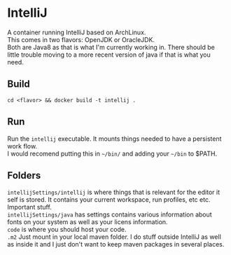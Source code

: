 # IntelliJ
A container running IntelliJ based on ArchLinux.  
This comes in two flavors: OpenJDK or OracleJDK.  
Both are Java8 as that is what I'm currently working in. There should be little trouble moving to a more recent version of java if that is what you need.

## Build
`cd <flavor> && docker build -t intellij .`

## Run
Run the `intellij` executable. It mounts things needed to have a persistent work flow.  
I would recomend putting this in `~/bin/` and adding your `~/bin` to $PATH.

## Folders
`intellijSettings/intellij` is where things that is relevant for the editor it self is stored. It contains your current workspace, run profiles,  etc etc. Important stuff.  
`intellijSettings/java` has settings contains various information about fonts on your system as well as your licens information.  
`code` is where you should host your code.  
`.m2` Just mount in your local maven folder. I do stuff outside IntelliJ as well as inside it and I just don't want to keep maven packages in several places.
